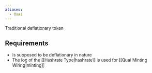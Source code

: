```yaml
---
aliases:
  - Quai
---
```

Traditional deflationary token
## Requirements

- Is supposed to be deflationary in nature
- The log of the [[Hashrate Type|hashrate]] is used for [[Quai Minting Wiring|minting]]

